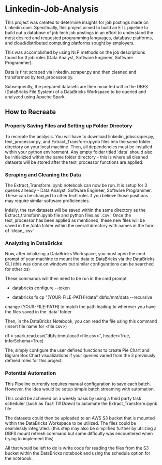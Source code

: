 # Linkedin-Job-Analysis

This project was created to determine insights for job postings made on Linkedin.com. Specifically, this project aimed to build an ETL pipeline to build out a database of job tech job postings in an effort to understand the most desired and requested programming languages, database platforms, and cloud/distributed computing platforms sought by employers.

This was accomplished by using NLP methods on the job descriptions found for 3 job roles (Data Analyst, Software Engineer, Software Programmer). 

Data is first scraped via linkedin_scraper.py and then cleaned and transformed by text_processor.py.

Subsequently, the prepared datasets are then mounted within the DBFS (DataBricks File System) of a DataBricks Workspace to be queried and analyzed using Apache Spark.


## How to Recreate

### Properly Saving Files and Setting up Folder Directory
To recreate the analysis. You will have to download linkedin_jobscraper.py, text_processor.py, and Extract_Transform.ipynb files into the same folder directory on your local machine. Then, all dependencies must be installed within your python environment. Any empty folder titled 'data' should also be initializied within the same folder directory - this is where all cleaned datasets will be stored after the text_processor functions are applied.

### Scraping and Cleaning the Data
The Extract_Transform.ipynb notebook can now be run. It is setup for 3 queries already - Data Analyst, Software Engineer, Software Programmer. These can be changed to other tech roles if you believe those positions may require similar software proficiencies. 

Intially, the raw datasets will be saved within the same directory as the Extract_transform.ipynb file and python files as '<query>.csv'. Once the text_processor has been applied as mentioned, these new files will be saved in the /data folder within the overall directory with names in the form of 'clean_<query>.csv'

### Analyzing in DataBricks
Now, after intializing a DataBricks Workspace, you must open the cmd prompt of your machine to mount the data to DataBricks via the DataBricks CLI (this was done on windows but similar configurations can be searched for other os)
 
These commands will then need to be run in the cmd prompt
- databricks configure --token
  
- databricks fs cp "(YOUR-FILE-PATH)\data" dbfs:/mnt/data --recursive
  
change (YOUR-FILE-PATH) to match the path leading to wherever you have the files saved in the 'data' folder
 
Then, in the DataBricks Notebook, you can read the file using this command (insert file name for <file.csv>)

df = spark.read.csv("dbfs:/mnt/local/<file.csv>", header=True, inferSchema=True)
  
The, simply configure the user defined functions to create Pie Chart and Bigram Box Chart visualizations if your queries varied from the 3 previously defined roles for this project.
 
### Potential Automation

This Pipeline currently requires manual configuration to save each batch. However, the idea would be setup simple batch streaming with automation.

This could be achieved on a weekly basis by using a third party task scheduler (such as *Task Till Dawn*) to automate the Extract_Transform.ipynb file
 
The datasets could then be uploaded to an AWS S3 bucket that is mounted within the DataBricks Workspace to be utilized. The files could be seamlessly integrated. (this step may also be simplified further by utilizing a DBFS mount refresh command but some difficulty was encountered when trying to implement this)
 
All that would be left to do is write code for reading the files from the S3 bucket within the DataBricks notebook and using the schedule option for the notebook.
